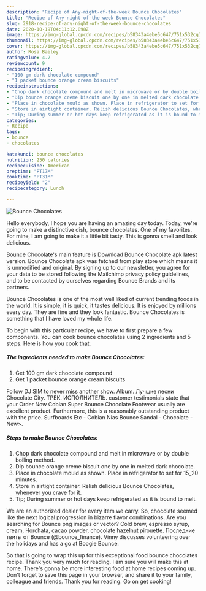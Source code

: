 ```yaml
---
description: "Recipe of Any-night-of-the-week Bounce Chocolates"
title: "Recipe of Any-night-of-the-week Bounce Chocolates"
slug: 2918-recipe-of-any-night-of-the-week-bounce-chocolates
date: 2020-10-19T04:11:12.898Z
image: https://img-global.cpcdn.com/recipes/b58343a4ebe5c647/751x532cq70/bounce-chocolates-recipe-main-photo.jpg
thumbnail: https://img-global.cpcdn.com/recipes/b58343a4ebe5c647/751x532cq70/bounce-chocolates-recipe-main-photo.jpg
cover: https://img-global.cpcdn.com/recipes/b58343a4ebe5c647/751x532cq70/bounce-chocolates-recipe-main-photo.jpg
author: Rosa Bailey
ratingvalue: 4.7
reviewcount: 9
recipeingredient:
- "100 gm dark chocolate compound"
- "1 packet bounce orange cream biscuits"
recipeinstructions:
- "Chop dark chocolate compound and melt in microwave or by double boiling method."
- "Dip bounce orange creme biscuit one by one in melted dark chocolate."
- "Place in chocolate mould as shown. Place in refrigerator to set for 15_20 minutes."
- "Store in airtight container. Relish delicious Bounce Chocolates, whenever you crave for it."
- "Tip; During summer or hot days keep refrigerated as it is bound to melt."
categories:
- Recipe
tags:
- bounce
- chocolates

katakunci: bounce chocolates 
nutrition: 250 calories
recipecuisine: American
preptime: "PT17M"
cooktime: "PT31M"
recipeyield: "2"
recipecategory: Lunch

---
```



![Bounce Chocolates](https://img-global.cpcdn.com/recipes/b58343a4ebe5c647/751x532cq70/bounce-chocolates-recipe-main-photo.jpg)

Hello everybody, I hope you are having an amazing day today. Today, we're going to make a distinctive dish, bounce chocolates. One of my favorites. For mine, I am going to make it a little bit tasty. This is gonna smell and look delicious.

Bounce Chocolate&#39;s main feature is Download Bounce Chocolate apk latest version. Bounce Chocolate apk was fetched from play store which means it is unmodified and original. By signing up to our newsletter, you agree for your data to be stored following the Mailchimp privacy policy guidelines, and to be contacted by ourselves regarding Bounce Brands and its partners.

Bounce Chocolates is one of the most well liked of current trending foods in the world. It is simple, it is quick, it tastes delicious. It is enjoyed by millions every day. They are fine and they look fantastic. Bounce Chocolates is something that I have loved my whole life.


To begin with this particular recipe, we have to first prepare a few components. You can cook bounce chocolates using 2 ingredients and 5 steps. Here is how you cook that.

<!--inarticleads1-->

##### The ingredients needed to make Bounce Chocolates:

1. Get 100 gm dark chocolate compound
1. Get 1 packet bounce orange cream biscuits


Follow DJ SIM to never miss another show. Album. Лучшие песни Chocolate City. ТРЕК. ИСПОЛНИТЕЛЬ. customer testimonials state that your Order Now Cobian Super Bounce Chocolate Footwear usually are excellent product. Furthermore, this is a reasonably outstanding product with the price. Surfboards Etc - Cobian Nias Bounce Sandal - Chocolate - New&gt;. 

<!--inarticleads2-->

##### Steps to make Bounce Chocolates:

1. Chop dark chocolate compound and melt in microwave or by double boiling method.
1. Dip bounce orange creme biscuit one by one in melted dark chocolate.
1. Place in chocolate mould as shown. Place in refrigerator to set for 15_20 minutes.
1. Store in airtight container. Relish delicious Bounce Chocolates, whenever you crave for it.
1. Tip; During summer or hot days keep refrigerated as it is bound to melt.


We are an authorized dealer for every item we carry. So, chocolate seemed like the next logical progression in bizarre flavor combinations. Are you searching for Bounce png images or vector? Cold brew, espresso syrup, cream, Horchata, cacao powder, chocolate hazelnut pirouette. Последние твиты от Bounce (@bounce_finance). Vinny discusses volunteering over the holidays and has a go at Boogie Bounce. 

So that is going to wrap this up for this exceptional food bounce chocolates recipe. Thank you very much for reading. I am sure you will make this at home. There's gonna be more interesting food at home recipes coming up. Don't forget to save this page in your browser, and share it to your family, colleague and friends. Thank you for reading. Go on get cooking!
